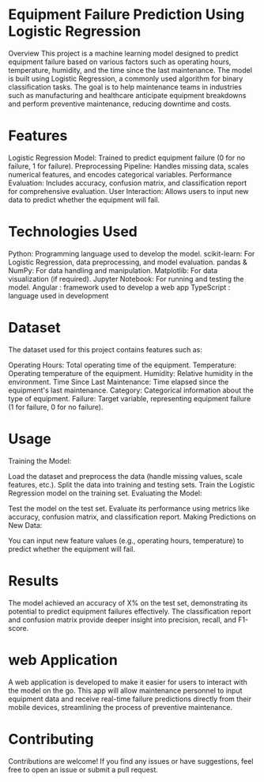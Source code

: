 
# Equipment Failure Prediction Using Logistic Regression
Overview
This project is a machine learning model designed to predict equipment failure based on various factors such as operating hours, temperature, humidity, and the time since the last maintenance. The model is built using Logistic Regression, a commonly used algorithm for binary classification tasks. The goal is to help maintenance teams in industries such as manufacturing and healthcare anticipate equipment breakdowns and perform preventive maintenance, reducing downtime and costs.

# Features
Logistic Regression Model: Trained to predict equipment failure (0 for no failure, 1 for failure).
Preprocessing Pipeline: Handles missing data, scales numerical features, and encodes categorical variables.
Performance Evaluation: Includes accuracy, confusion matrix, and classification report for comprehensive evaluation.
User Interaction: Allows users to input new data to predict whether the equipment will fail.

# Technologies Used
Python: Programming language used to develop the model.
scikit-learn: For Logistic Regression, data preprocessing, and model evaluation.
pandas & NumPy: For data handling and manipulation.
Matplotlib: For data visualization (if required).
Jupyter Notebook: For running and testing the model.
Angular : framework used to develop a web app
TypeScript : language used in development 

# Dataset
The dataset used for this project contains features such as:

Operating Hours: Total operating time of the equipment.
Temperature: Operating temperature of the equipment.
Humidity: Relative humidity in the environment.
Time Since Last Maintenance: Time elapsed since the equipment's last maintenance.
Category: Categorical information about the type of equipment.
Failure: Target variable, representing equipment failure (1 for failure, 0 for no failure).

# Usage
Training the Model:

Load the dataset and preprocess the data (handle missing values, scale features, etc.).
Split the data into training and testing sets.
Train the Logistic Regression model on the training set.
Evaluating the Model:

Test the model on the test set.
Evaluate its performance using metrics like accuracy, confusion matrix, and classification report.
Making Predictions on New Data:

You can input new feature values (e.g., operating hours, temperature) to predict whether the equipment will fail.


# Results
The model achieved an accuracy of X% on the test set, demonstrating its potential to predict equipment failures effectively. The classification report and confusion matrix provide deeper insight into precision, recall, and F1-score.

# web Application
A web application is developed to make it easier for users to interact with the model on the go. This app will allow maintenance personnel to input equipment data and receive real-time failure predictions directly from their mobile devices, streamlining the process of preventive maintenance.

# Contributing
Contributions are welcome! If you find any issues or have suggestions, feel free to open an issue or submit a pull request.
